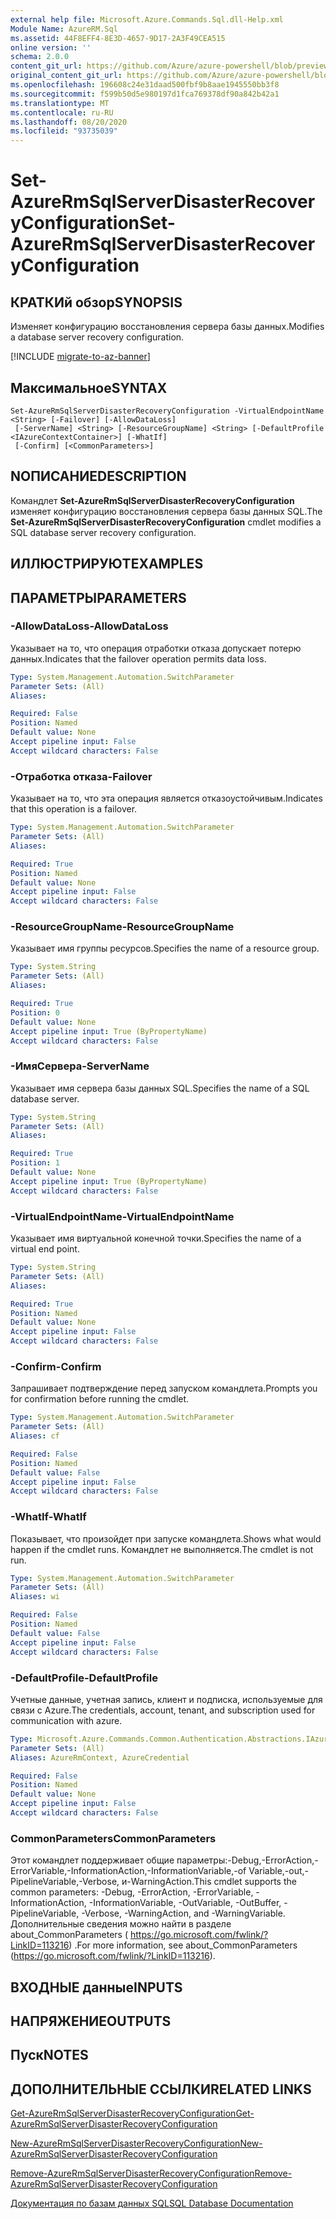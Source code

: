 ```yaml
---
external help file: Microsoft.Azure.Commands.Sql.dll-Help.xml
Module Name: AzureRM.Sql
ms.assetid: 44F8EFF4-8E3D-4657-9D17-2A3F49CEA515
online version: ''
schema: 2.0.0
content_git_url: https://github.com/Azure/azure-powershell/blob/preview/src/ResourceManager/Sql/Commands.Sql/help/Set-AzureRmSqlServerDisasterRecoveryConfiguration.md
original_content_git_url: https://github.com/Azure/azure-powershell/blob/preview/src/ResourceManager/Sql/Commands.Sql/help/Set-AzureRmSqlServerDisasterRecoveryConfiguration.md
ms.openlocfilehash: 196608c24e31daad500fbf9b8aae1945550bb3f8
ms.sourcegitcommit: f599b50d5e980197d1fca769378df90a842b42a1
ms.translationtype: MT
ms.contentlocale: ru-RU
ms.lasthandoff: 08/20/2020
ms.locfileid: "93735039"
---
```

# <span data-ttu-id="5df34-101">Set-AzureRmSqlServerDisasterRecoveryConfiguration</span><span class="sxs-lookup"><span data-stu-id="5df34-101">Set-AzureRmSqlServerDisasterRecoveryConfiguration</span></span>

## <span data-ttu-id="5df34-102">КРАТКИй обзор</span><span class="sxs-lookup"><span data-stu-id="5df34-102">SYNOPSIS</span></span>
<span data-ttu-id="5df34-103">Изменяет конфигурацию восстановления сервера базы данных.</span><span class="sxs-lookup"><span data-stu-id="5df34-103">Modifies a database server recovery configuration.</span></span>

[!INCLUDE [migrate-to-az-banner](../../includes/migrate-to-az-banner.md)]

## <span data-ttu-id="5df34-104">Максимальное</span><span class="sxs-lookup"><span data-stu-id="5df34-104">SYNTAX</span></span>

```
Set-AzureRmSqlServerDisasterRecoveryConfiguration -VirtualEndpointName <String> [-Failover] [-AllowDataLoss]
 [-ServerName] <String> [-ResourceGroupName] <String> [-DefaultProfile <IAzureContextContainer>] [-WhatIf]
 [-Confirm] [<CommonParameters>]
```

## <span data-ttu-id="5df34-105">NОПИСАНИЕ</span><span class="sxs-lookup"><span data-stu-id="5df34-105">DESCRIPTION</span></span>
<span data-ttu-id="5df34-106">Командлет **Set-AzureRmSqlServerDisasterRecoveryConfiguration** изменяет конфигурацию восстановления сервера базы данных SQL.</span><span class="sxs-lookup"><span data-stu-id="5df34-106">The **Set-AzureRmSqlServerDisasterRecoveryConfiguration** cmdlet modifies a SQL database server recovery configuration.</span></span>

## <span data-ttu-id="5df34-107">ИЛЛЮСТРИРУЮТ</span><span class="sxs-lookup"><span data-stu-id="5df34-107">EXAMPLES</span></span>

## <span data-ttu-id="5df34-108">ПАРАМЕТРЫ</span><span class="sxs-lookup"><span data-stu-id="5df34-108">PARAMETERS</span></span>

### <span data-ttu-id="5df34-109">-AllowDataLoss</span><span class="sxs-lookup"><span data-stu-id="5df34-109">-AllowDataLoss</span></span>
<span data-ttu-id="5df34-110">Указывает на то, что операция отработки отказа допускает потерю данных.</span><span class="sxs-lookup"><span data-stu-id="5df34-110">Indicates that the failover operation permits data loss.</span></span>

```yaml
Type: System.Management.Automation.SwitchParameter
Parameter Sets: (All)
Aliases: 

Required: False
Position: Named
Default value: None
Accept pipeline input: False
Accept wildcard characters: False
```

### <span data-ttu-id="5df34-111">-Отработка отказа</span><span class="sxs-lookup"><span data-stu-id="5df34-111">-Failover</span></span>
<span data-ttu-id="5df34-112">Указывает на то, что эта операция является отказоустойчивым.</span><span class="sxs-lookup"><span data-stu-id="5df34-112">Indicates that this operation is a failover.</span></span>

```yaml
Type: System.Management.Automation.SwitchParameter
Parameter Sets: (All)
Aliases: 

Required: True
Position: Named
Default value: None
Accept pipeline input: False
Accept wildcard characters: False
```

### <span data-ttu-id="5df34-113">-ResourceGroupName</span><span class="sxs-lookup"><span data-stu-id="5df34-113">-ResourceGroupName</span></span>
<span data-ttu-id="5df34-114">Указывает имя группы ресурсов.</span><span class="sxs-lookup"><span data-stu-id="5df34-114">Specifies the name of a resource group.</span></span>

```yaml
Type: System.String
Parameter Sets: (All)
Aliases: 

Required: True
Position: 0
Default value: None
Accept pipeline input: True (ByPropertyName)
Accept wildcard characters: False
```

### <span data-ttu-id="5df34-115">-ИмяСервера</span><span class="sxs-lookup"><span data-stu-id="5df34-115">-ServerName</span></span>
<span data-ttu-id="5df34-116">Указывает имя сервера базы данных SQL.</span><span class="sxs-lookup"><span data-stu-id="5df34-116">Specifies the name of a SQL database server.</span></span>

```yaml
Type: System.String
Parameter Sets: (All)
Aliases: 

Required: True
Position: 1
Default value: None
Accept pipeline input: True (ByPropertyName)
Accept wildcard characters: False
```

### <span data-ttu-id="5df34-117">-VirtualEndpointName</span><span class="sxs-lookup"><span data-stu-id="5df34-117">-VirtualEndpointName</span></span>
<span data-ttu-id="5df34-118">Указывает имя виртуальной конечной точки.</span><span class="sxs-lookup"><span data-stu-id="5df34-118">Specifies the name of a virtual end point.</span></span>

```yaml
Type: System.String
Parameter Sets: (All)
Aliases: 

Required: True
Position: Named
Default value: None
Accept pipeline input: False
Accept wildcard characters: False
```

### <span data-ttu-id="5df34-119">-Confirm</span><span class="sxs-lookup"><span data-stu-id="5df34-119">-Confirm</span></span>
<span data-ttu-id="5df34-120">Запрашивает подтверждение перед запуском командлета.</span><span class="sxs-lookup"><span data-stu-id="5df34-120">Prompts you for confirmation before running the cmdlet.</span></span>

```yaml
Type: System.Management.Automation.SwitchParameter
Parameter Sets: (All)
Aliases: cf

Required: False
Position: Named
Default value: False
Accept pipeline input: False
Accept wildcard characters: False
```

### <span data-ttu-id="5df34-121">-WhatIf</span><span class="sxs-lookup"><span data-stu-id="5df34-121">-WhatIf</span></span>
<span data-ttu-id="5df34-122">Показывает, что произойдет при запуске командлета.</span><span class="sxs-lookup"><span data-stu-id="5df34-122">Shows what would happen if the cmdlet runs.</span></span>
<span data-ttu-id="5df34-123">Командлет не выполняется.</span><span class="sxs-lookup"><span data-stu-id="5df34-123">The cmdlet is not run.</span></span>

```yaml
Type: System.Management.Automation.SwitchParameter
Parameter Sets: (All)
Aliases: wi

Required: False
Position: Named
Default value: False
Accept pipeline input: False
Accept wildcard characters: False
```

### <span data-ttu-id="5df34-124">-DefaultProfile</span><span class="sxs-lookup"><span data-stu-id="5df34-124">-DefaultProfile</span></span>
<span data-ttu-id="5df34-125">Учетные данные, учетная запись, клиент и подписка, используемые для связи с Azure.</span><span class="sxs-lookup"><span data-stu-id="5df34-125">The credentials, account, tenant, and subscription used for communication with azure.</span></span>

```yaml
Type: Microsoft.Azure.Commands.Common.Authentication.Abstractions.IAzureContextContainer
Parameter Sets: (All)
Aliases: AzureRmContext, AzureCredential

Required: False
Position: Named
Default value: None
Accept pipeline input: False
Accept wildcard characters: False
```

### <span data-ttu-id="5df34-126">CommonParameters</span><span class="sxs-lookup"><span data-stu-id="5df34-126">CommonParameters</span></span>
<span data-ttu-id="5df34-127">Этот командлет поддерживает общие параметры:-Debug,-ErrorAction,-ErrorVariable,-InformationAction,-InformationVariable,-of Variable,-out,-PipelineVariable,-Verbose, и-WarningAction.</span><span class="sxs-lookup"><span data-stu-id="5df34-127">This cmdlet supports the common parameters: -Debug, -ErrorAction, -ErrorVariable, -InformationAction, -InformationVariable, -OutVariable, -OutBuffer, -PipelineVariable, -Verbose, -WarningAction, and -WarningVariable.</span></span> <span data-ttu-id="5df34-128">Дополнительные сведения можно найти в разделе about_CommonParameters ( https://go.microsoft.com/fwlink/?LinkID=113216) .</span><span class="sxs-lookup"><span data-stu-id="5df34-128">For more information, see about_CommonParameters (https://go.microsoft.com/fwlink/?LinkID=113216).</span></span>

## <span data-ttu-id="5df34-129">ВХОДНЫЕ данные</span><span class="sxs-lookup"><span data-stu-id="5df34-129">INPUTS</span></span>

## <span data-ttu-id="5df34-130">НАПРЯЖЕНИЕ</span><span class="sxs-lookup"><span data-stu-id="5df34-130">OUTPUTS</span></span>

## <span data-ttu-id="5df34-131">Пуск</span><span class="sxs-lookup"><span data-stu-id="5df34-131">NOTES</span></span>

## <span data-ttu-id="5df34-132">ДОПОЛНИТЕЛЬНЫЕ ССЫЛКИ</span><span class="sxs-lookup"><span data-stu-id="5df34-132">RELATED LINKS</span></span>

[<span data-ttu-id="5df34-133">Get-AzureRmSqlServerDisasterRecoveryConfiguration</span><span class="sxs-lookup"><span data-stu-id="5df34-133">Get-AzureRmSqlServerDisasterRecoveryConfiguration</span></span>](./Get-AzureRmSqlServerDisasterRecoveryConfiguration.md)

[<span data-ttu-id="5df34-134">New-AzureRmSqlServerDisasterRecoveryConfiguration</span><span class="sxs-lookup"><span data-stu-id="5df34-134">New-AzureRmSqlServerDisasterRecoveryConfiguration</span></span>](./New-AzureRmSqlServerDisasterRecoveryConfiguration.md)

[<span data-ttu-id="5df34-135">Remove-AzureRmSqlServerDisasterRecoveryConfiguration</span><span class="sxs-lookup"><span data-stu-id="5df34-135">Remove-AzureRmSqlServerDisasterRecoveryConfiguration</span></span>](./Remove-AzureRmSqlServerDisasterRecoveryConfiguration.md)

[<span data-ttu-id="5df34-136">Документация по базам данных SQL</span><span class="sxs-lookup"><span data-stu-id="5df34-136">SQL Database Documentation</span></span>](https://docs.microsoft.com/azure/sql-database/)
